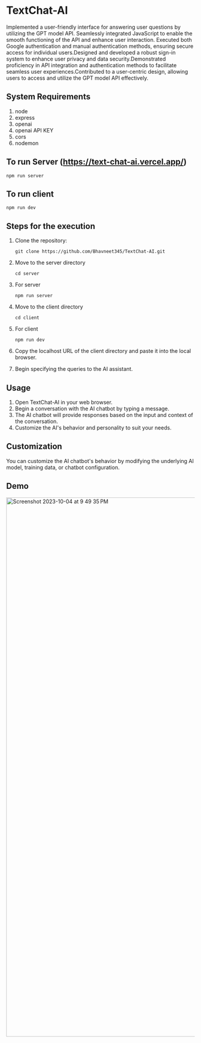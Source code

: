 # TextChat-AI
Implemented a user-friendly interface for answering user questions by utilizing the GPT model API. Seamlessly integrated JavaScript to enable the smooth functioning of the API and enhance user interaction. Executed both Google authentication and manual authentication methods, ensuring secure access for individual users.Designed and developed a robust sign-in system to enhance user privacy and data security.Demonstrated proficiency in API integration and authentication methods to facilitate seamless user experiences.Contributed to a user-centric design, allowing users to access and utilize the GPT model API effectively.

## System Requirements
1. node
2. express
3. openai
4. openai API KEY
5. cors
6. nodemon

## To run Server (https://text-chat-ai.vercel.app/)
   ```npm run server```

## To run client
   ```npm run dev```

## Steps for the execution
1. Clone the repository:
   
   ```git clone https://github.com/Bhavneet345/TextChat-AI.git```
2. Move to the server directory
   
   ```cd server```
3. For server
   
   ```npm run server```
4. Move to the client directory
   
   ```cd client```
5. For client
   
   ```npm run dev```
6. Copy the localhost URL of the client directory and paste it into the local browser.
7. Begin specifying the queries to the AI assistant.

## Usage
1. Open TextChat-AI in your web browser.
2. Begin a conversation with the AI chatbot by typing a message.
3. The AI chatbot will provide responses based on the input and context of the conversation.
4. Customize the AI's behavior and personality to suit your needs.

## Customization
You can customize the AI chatbot's behavior by modifying the underlying AI model, training data, or chatbot configuration.

## Demo 
<img width="1440" alt="Screenshot 2023-10-04 at 9 49 35 PM" src="https://github.com/Bhavneet345/TextChat-AI/assets/84433782/3b93ad89-6f68-4e53-958e-54967da089fb">
